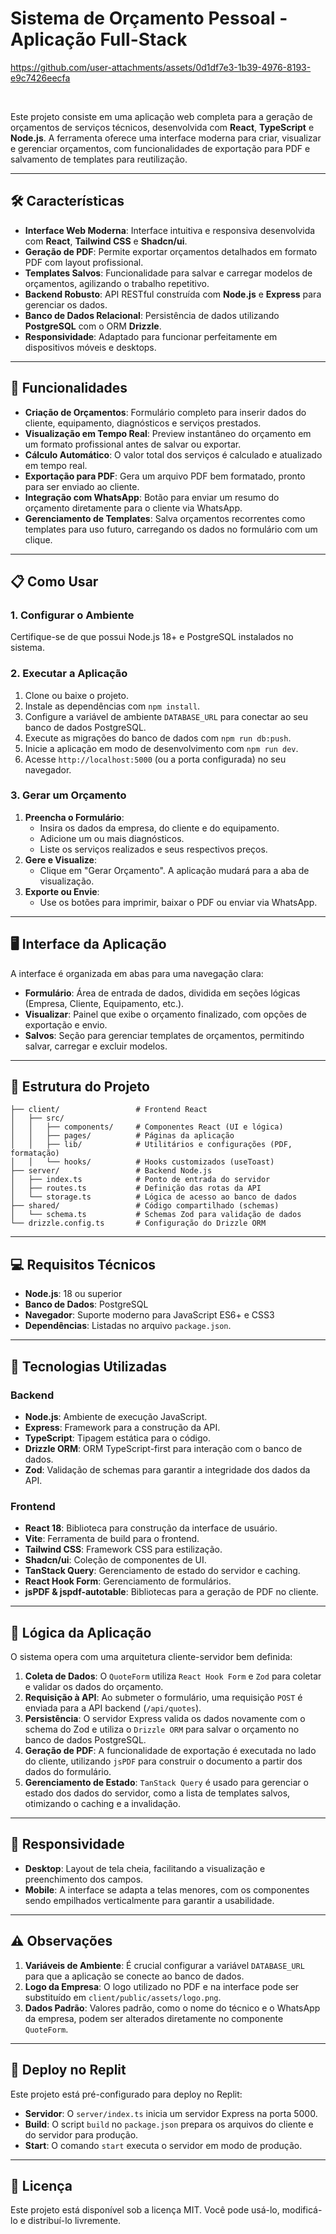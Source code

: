 # Sistema de Orçamento Pessoal - Aplicação Full-Stack

https://github.com/user-attachments/assets/0d1df7e3-1b39-4976-8193-e9c7426eecfa

<br/>

Este projeto consiste em uma aplicação web completa para a geração de orçamentos de serviços técnicos, desenvolvida com **React**, **TypeScript** e **Node.js**. A ferramenta oferece uma interface moderna para criar, visualizar e gerenciar orçamentos, com funcionalidades de exportação para PDF e salvamento de templates para reutilização.

---

## 🛠 Características

-   **Interface Web Moderna**: Interface intuitiva e responsiva desenvolvida com **React**, **Tailwind CSS** e **Shadcn/ui**.
-   **Geração de PDF**: Permite exportar orçamentos detalhados em formato PDF com layout profissional.
-   **Templates Salvos**: Funcionalidade para salvar e carregar modelos de orçamentos, agilizando o trabalho repetitivo.
-   **Backend Robusto**: API RESTful construída com **Node.js** e **Express** para gerenciar os dados.
-   **Banco de Dados Relacional**: Persistência de dados utilizando **PostgreSQL** com o ORM **Drizzle**.
-   **Responsividade**: Adaptado para funcionar perfeitamente em dispositivos móveis e desktops.

---

## 🚀 Funcionalidades

-   **Criação de Orçamentos**: Formulário completo para inserir dados do cliente, equipamento, diagnósticos e serviços prestados.
-   **Visualização em Tempo Real**: Preview instantâneo do orçamento em um formato profissional antes de salvar ou exportar.
-   **Cálculo Automático**: O valor total dos serviços é calculado e atualizado em tempo real.
-   **Exportação para PDF**: Gera um arquivo PDF bem formatado, pronto para ser enviado ao cliente.
-   **Integração com WhatsApp**: Botão para enviar um resumo do orçamento diretamente para o cliente via WhatsApp.
-   **Gerenciamento de Templates**: Salva orçamentos recorrentes como templates para uso futuro, carregando os dados no formulário com um clique.

---

## 📋 Como Usar

### 1. Configurar o Ambiente

Certifique-se de que possui Node.js 18+ e PostgreSQL instalados no sistema.

### 2. Executar a Aplicação

1.  Clone ou baixe o projeto.
2.  Instale as dependências com `npm install`.
3.  Configure a variável de ambiente `DATABASE_URL` para conectar ao seu banco de dados PostgreSQL.
4.  Execute as migrações do banco de dados com `npm run db:push`.
5.  Inicie a aplicação em modo de desenvolvimento com `npm run dev`.
6.  Acesse `http://localhost:5000` (ou a porta configurada) no seu navegador.

### 3. Gerar um Orçamento

1.  **Preencha o Formulário**:
    -   Insira os dados da empresa, do cliente e do equipamento.
    -   Adicione um ou mais diagnósticos.
    -   Liste os serviços realizados e seus respectivos preços.
2.  **Gere e Visualize**:
    -   Clique em "Gerar Orçamento". A aplicação mudará para a aba de visualização.
3.  **Exporte ou Envie**:
    -   Use os botões para imprimir, baixar o PDF ou enviar via WhatsApp.

---

## 🖥 Interface da Aplicação

A interface é organizada em abas para uma navegação clara:

-   **Formulário**: Área de entrada de dados, dividida em seções lógicas (Empresa, Cliente, Equipamento, etc.).
-   **Visualizar**: Painel que exibe o orçamento finalizado, com opções de exportação e envio.
-   **Salvos**: Seção para gerenciar templates de orçamentos, permitindo salvar, carregar e excluir modelos.

---

## 🧩 Estrutura do Projeto

```
├── client/                 # Frontend React
│   ├── src/
│   │   ├── components/     # Componentes React (UI e lógica)
│   │   ├── pages/          # Páginas da aplicação
│   │   ├── lib/            # Utilitários e configurações (PDF, formatação)
│   │   └── hooks/          # Hooks customizados (useToast)
├── server/                 # Backend Node.js
│   ├── index.ts            # Ponto de entrada do servidor
│   ├── routes.ts           # Definição das rotas da API
│   └── storage.ts          # Lógica de acesso ao banco de dados
├── shared/                 # Código compartilhado (schemas)
│   └── schema.ts           # Schemas Zod para validação de dados
└── drizzle.config.ts       # Configuração do Drizzle ORM
```

---

## 💻 Requisitos Técnicos

-   **Node.js**: 18 ou superior
-   **Banco de Dados**: PostgreSQL
-   **Navegador**: Suporte moderno para JavaScript ES6+ e CSS3
-   **Dependências**: Listadas no arquivo `package.json`.

---

## 🎨 Tecnologias Utilizadas

### Backend

-   **Node.js**: Ambiente de execução JavaScript.
-   **Express**: Framework para a construção da API.
-   **TypeScript**: Tipagem estática para o código.
-   **Drizzle ORM**: ORM TypeScript-first para interação com o banco de dados.
-   **Zod**: Validação de schemas para garantir a integridade dos dados da API.

### Frontend

-   **React 18**: Biblioteca para construção da interface de usuário.
-   **Vite**: Ferramenta de build para o frontend.
-   **Tailwind CSS**: Framework CSS para estilização.
-   **Shadcn/ui**: Coleção de componentes de UI.
-   **TanStack Query**: Gerenciamento de estado do servidor e caching.
-   **React Hook Form**: Gerenciamento de formulários.
-   **jsPDF & jspdf-autotable**: Bibliotecas para a geração de PDF no cliente.

---

## 🔧 Lógica da Aplicação

O sistema opera com uma arquitetura cliente-servidor bem definida:

1.  **Coleta de Dados**: O `QuoteForm` utiliza `React Hook Form` e `Zod` para coletar e validar os dados do orçamento.
2.  **Requisição à API**: Ao submeter o formulário, uma requisição `POST` é enviada para a API backend (`/api/quotes`).
3.  **Persistência**: O servidor Express valida os dados novamente com o schema do Zod e utiliza o `Drizzle ORM` para salvar o orçamento no banco de dados PostgreSQL.
4.  **Geração de PDF**: A funcionalidade de exportação é executada no lado do cliente, utilizando `jsPDF` para construir o documento a partir dos dados do formulário.
5.  **Gerenciamento de Estado**: `TanStack Query` é usado para gerenciar o estado dos dados do servidor, como a lista de templates salvos, otimizando o caching e a invalidação.

---

## 📱 Responsividade

-   **Desktop**: Layout de tela cheia, facilitando a visualização e preenchimento dos campos.
-   **Mobile**: A interface se adapta a telas menores, com os componentes sendo empilhados verticalmente para garantir a usabilidade.

---

## ⚠️ Observações

1.  **Variáveis de Ambiente**: É crucial configurar a variável `DATABASE_URL` para que a aplicação se conecte ao banco de dados.
2.  **Logo da Empresa**: O logo utilizado no PDF e na interface pode ser substituído em `client/public/assets/logo.png`.
3.  **Dados Padrão**: Valores padrão, como o nome do técnico e o WhatsApp da empresa, podem ser alterados diretamente no componente `QuoteForm`.

---

## 🚀 Deploy no Replit

Este projeto está pré-configurado para deploy no Replit:

-   **Servidor**: O `server/index.ts` inicia um servidor Express na porta 5000.
-   **Build**: O script `build` no `package.json` prepara os arquivos do cliente e do servidor para produção.
-   **Start**: O comando `start` executa o servidor em modo de produção.

---

## 📝 Licença

Este projeto está disponível sob a licença MIT. Você pode usá-lo, modificá-lo e distribuí-lo livremente.
